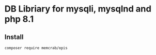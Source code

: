 DB Libriary for mysqli, mysqlnd and php 8.1
==========================
Install
--------
```composer require memcrab/opis```
